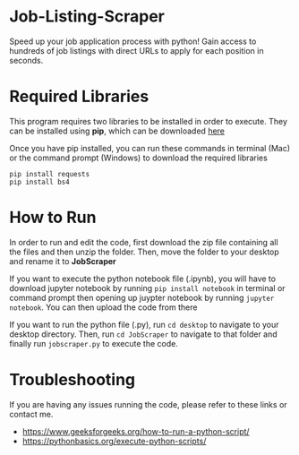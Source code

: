 # Job-Listing-Scraper
Speed up your job application process with python! Gain access to hundreds of job listings with direct URLs to apply for each position in seconds.

# Required Libraries 
This program requires two libraries to be installed in order to execute. They can be installed using **pip**, which can be downloaded [here](https://pip.pypa.io/en/stable/installing/)

Once you have pip installed, you can run these commands in terminal (Mac) or the command prompt (Windows) to download the required libraries
```
pip install requests 
pip install bs4
```
# How to Run 

In order to run and edit the code, first download the zip file containing all the files and then unzip the folder. Then, move the folder to your desktop and rename it to **JobScraper**

If you want to execute the python notebook file (.ipynb), you will have to download jupyter notebook by running `pip install notebook` in terminal or command prompt then opening up juypter notebook by running `jupyter notebook`. You can then upload the code from there

If you want to run the python file (.py), run `cd desktop` to navigate to your desktop directory. Then, run `cd JobScraper` to navigate to that folder and finally run `jobscraper.py` to execute the code. 

# Troubleshooting

If you are having any issues running the code, please refer to these links or contact me. 
  - https://www.geeksforgeeks.org/how-to-run-a-python-script/
  - https://pythonbasics.org/execute-python-scripts/
